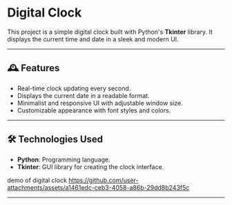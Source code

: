 # Digital Clock 

This project is a simple digital clock built with Python's **Tkinter** library. It displays the current time and date in a sleek and modern UI.

---

## 🕰️ Features
- Real-time clock updating every second.
- Displays the current date in a readable format.
- Minimalist and responsive UI with adjustable window size.
- Customizable appearance with font styles and colors.

---

## 🛠️ Technologies Used
- **Python**: Programming language.
- **Tkinter**: GUI library for creating the clock interface.


demo of digital clock https://github.com/user-attachments/assets/a1461edc-ceb3-4058-a86b-29dd8b243f5c


---







